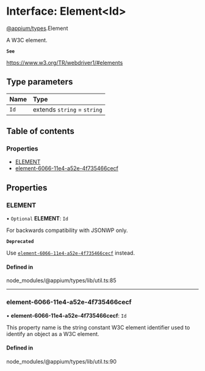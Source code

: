 # Interface: Element<Id\>

[@appium/types](../modules/appium_types.md).Element

A W3C element.

**`See`**

https://www.w3.org/TR/webdriver1/#elements

## Type parameters

| Name | Type |
| :------ | :------ |
| `Id` | extends `string` = `string` |

## Table of contents

### Properties

- [ELEMENT](appium_types.Element.md#element)
- [element-6066-11e4-a52e-4f735466cecf](appium_types.Element.md#element-6066-11e4-a52e-4f735466cecf)

## Properties

### ELEMENT

• `Optional` **ELEMENT**: `Id`

For backwards compatibility with JSONWP only.

**`Deprecated`**

Use [`element-6066-11e4-a52e-4f735466cecf`](appium_types.Element.md#element-6066-11e4-a52e-4f735466cecf) instead.

#### Defined in

node_modules/@appium/types/lib/util.ts:85

___

### element-6066-11e4-a52e-4f735466cecf

• **element-6066-11e4-a52e-4f735466cecf**: `Id`

This property name is the string constant W3C element identifier used to identify an object as
a W3C element.

#### Defined in

node_modules/@appium/types/lib/util.ts:90
